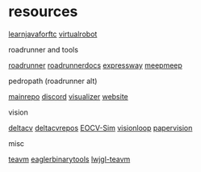 # resources

[learnjavaforftc](https://github.com/alan412/LearnJavaForFTC)
[virtualrobot](https://github.com/Beta8397/virtual_robot)

roadrunner and tools

[roadrunner](https://github.com/acmerobotics/road-runner)
[roadrunnerdocs](https://rr.brott.dev/)
[expressway](https://github.com/j5155/Expressway)
[meepmeep](https://github.com/acmerobotics/MeepMeep)

pedropath (roadrunner alt)

[mainrepo](https://github.com/AnyiLin/Pedro-Pathing-Quickstart)
[discord](https://discord.gg/YTwKYwbDRc)
[visualizer](https://pedro-path-generator.vercel.app)
[website](https://pedropathing.com)

vision

[deltacv](https://deltacv.org/)
[deltacvrepos](https://github.com/orgs/deltacv/repositories)
[EOCV-Sim](https://github.com/deltacv/EOCV-Sim)
[visionloop](https://github.com/deltacv/visionloop)
[papervision](https://github.com/deltacv/PaperVision)

misc

[teavm](https://github.com/konsoletyper/teavm)
[eaglerbinarytools](https://github.com/lax1dude/eagler-binary-tools)
[lwjgl-teavm](https://github.com/PeytonPlayz595/LWJGL-TeaVM)
